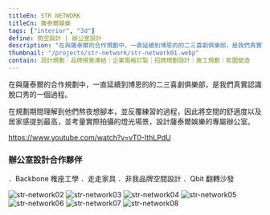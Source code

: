 ```yaml
---
titleEn: STR NETWORK
titleCn: 薩泰爾娛樂
tags: ["interior", "3d"]
define: 商空設計 | 辦公室設計
description: "在與薩泰爾的合作規劃中，一直延續到博恩的的二三喜劇俱樂部，是我們真實認識脫口秀的一個過程。在規劃期間理解到他們熬夜想腳本，並反覆練習的過程，因此將空間的舒適度以及居家感提到最高。"
thumbnail: "/projects/str-network/str-network01.webp"
contain: 設計規劃｜品牌視覺連結｜企業風格訂製｜招牌規劃設計｜施工規劃｜氛圍營造
---
```


<section>

在與薩泰爾的合作規劃中，一直延續到博恩的的二三喜劇俱樂部，是我們真實認識脫口秀的一個過程。

在規劃期間理解到他們熬夜想腳本，並反覆練習的過程，因此將空間的舒適度以及居家感提到最高，並考量實際拍攝的燈光場景，設計薩泰爾娛樂的專屬辦公室。

https://www.youtube.com/watch?v=vT0-IthLPdU

</section>

<section>

### 辦公室設計合作夥伴

．Backbone 椎座工學
．走走家具
．非我品牌空間設計
．Qbit 翻轉沙發

</section>

<section>

<img alt="str-network02" data-src="/projects/str-network/str-network02.webp" />
<img alt="str-network03" data-src="/projects/str-network/str-network03.webp" />
<img alt="str-network04" data-src="/projects/str-network/str-network04.webp" />
<img alt="str-network05" data-src="/projects/str-network/str-network05.webp" />
<img alt="str-network06" data-src="/projects/str-network/str-network06.webp" />
<img alt="str-network07" data-src="/projects/str-network/str-network07.webp" />
<img alt="str-network08" data-src="/projects/str-network/str-network08.webp" />

</section>

